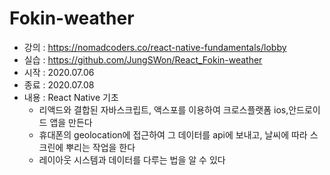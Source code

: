 #  Fokin-weather  

- 강의 : https://nomadcoders.co/react-native-fundamentals/lobby
- 실습 : https://github.com/JungSWon/React_Fokin-weather
- 시작 : 2020.07.06 
- 종료 : 2020.07.08
- 내용 : React Native 기초
  - 리액드와 결합된 자바스크립트, 액스포를 이용하여 크로스플랫폼 ios,안드로이드 앱을 만든다
  - 휴대폰의 geolocation에 접근하여 그 데이터를 api에 보내고, 날씨에 따라 스크린에 뿌리는 작업을 한다
  - 레이아웃 시스템과 데이터를 다루는 법을 알 수 있다 


